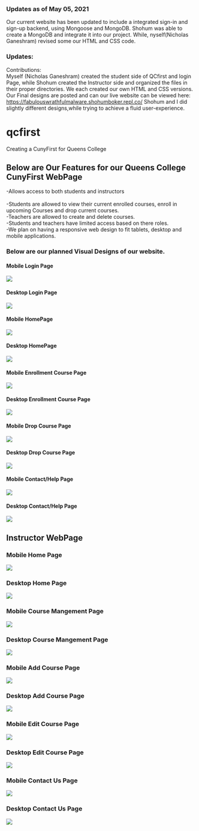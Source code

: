 ### Updates as of May 05, 2021
  Our current website has been updated to include a integrated sign-in and sign-up backend, using Mongoose and MongoDB. Shohum was able to create a MongoDB and integrate it into our project. While, nyself(Nicholas Ganeshram) revised some our HTML and CSS code.


### Updates:
Contributions:<br/>
Myself (Nicholas Ganeshram) created the student side of QCfirst and login Page, while Shohum created the Instructor side and organized the files in their proper directories. We each created our own HTML and CSS versions. Our Final designs are posted and can our live website can be viewed here: 
https://fabulouswrathfulmalware.shohumboker.repl.co/
Shohum and I did slightly different designs,while trying to achieve a fluid user-experience.

# qcfirst
Creating a CunyFirst for Queens College
## Below are Our Features for our Queens College CunyFirst WebPage
-Allows access to both students and instructors<br/><br/>
  -Students are allowed to view their current enrolled courses, enroll in upcoming Courses and drop current courses.<br/>
  -Teachers are allowed to create and delete courses.<br/>
  -Students and teachers have limited access based on there roles.<br/>
  -We plan on having a responsive web design to fit tablets, desktop and mobile applications.<br/>
  
  ### Below are our planned Visual Designs of our website.
   
#### Mobile Login Page
![](MobileLockscreen.png)

#### Desktop Login Page
![](DesktopLockscreen.png)

#### Mobile HomePage
  
  ![](MobileHome.jpeg)


   #### Desktop HomePage
  
  ![](DesktopHome.jpeg)
  
  
   #### Mobile Enrollment Course Page
   
   ![](MobileEnroll.jpeg)

  #### Desktop Enrollment Course Page
  
  ![](DesktopEnroll.jpeg)
  
  #### Mobile Drop Course Page

![](MobileDrop.jpeg)

#### Desktop Drop Course Page

![](DesktopDrop.jpeg)

#### Mobile Contact/Help Page

![](MobileContact.jpeg)

#### Desktop Contact/Help Page

![](DesktopContact.jpeg)

## Instructor WebPage

### Mobile Home Page

![](Moblie_Home_Page.png)

### Desktop Home Page

![](Desktopp_Home_Page.png)

### Mobile Course Mangement  Page

![](Moblie_Course_Management_Page.png)

### Desktop Course Mangement  Page

![](Desktop_Course_Management.png)

### Mobile Add Course  Page

![](Moblie_Add_Page.png)

### Desktop Add Course  Page

![](Desktop_Add_Page.png)

### Mobile Edit Course  Page

![](Moblie_Edit_Page.png)

### Desktop Edit Course  Page

![](Desktop_Edit_Page.png)

### Mobile Contact Us  Page

![](Moblie_Contact_Us_Page.png)

### Desktop Contact Us  Page

![](Desktop_Contact_Us_Page.png)





